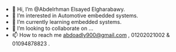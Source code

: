 - 👋 Hi, I’m @Abdelrhman Elsayed Elgharabawy.
- 👀 I’m interested in Automotive embedded systems.
- 🌱 I’m currently learning embedded systems. 
- 💞️ I’m looking to collaborate on ...
- 📫 How to reach me abdoadly900@gmail.com , 01202021002 & 01094878823 . 
